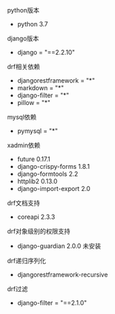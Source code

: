 python版本
- python 3.7

django版本
- django = "==2.2.10"

drf相关依赖
- djangorestframework = "*"
- markdown = "*"
- django-filter = "*"
- pillow = "*"

mysql依赖
- pymysql = "*"

xadmin依赖
- future 0.17.1
- django-crispy-forms 1.8.1
- django-formtools 2.2
- httplib2 0.13.0
- django-import-export 2.0
 
drf文档支持
- coreapi 2.3.3 

drf对象级别的权限支持
- django-guardian 2.0.0 未安装

drf递归序列化
- djangorestframework-recursive

drf过滤
- django-filter = "==2.1.0"